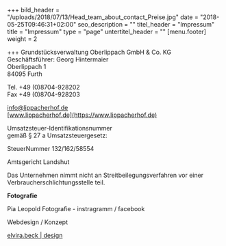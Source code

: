 +++
bild_header = "/uploads/2018/07/13/Head_team_about_contact_Preise.jpg"
date = "2018-05-25T09:46:31+02:00"
seo_description = ""
titel_header = "Impressum"
title = "Impressum"
type = "page"
untertitel_header = ""
[menu.footer]
weight = 2

+++
Grundstücksverwaltung Oberlippach GmbH & Co. KG  
Geschäftsführer: Georg Hintermaier  
Oberlippach 1  
84095 Furth

Tel. +49 (0)8704-928202  
Fax +49 (0)8704-928203

[info@lippacherhof.de](mailto:info@lippacherhof.de)  
[www.lippacherhof.de](https://www.lippacherhof.de)

Umsatzsteuer-Identifikationsnummer  
gemäß § 27 a Umsatzsteuergesetz:

SteuerNummer 132/162/58554

Amtsgericht Landshut

Das Unternehmen nimmt nicht an Streitbeilegungsverfahren vor einer Verbraucherschlichtungsstelle teil.

**Fotografie**

Pia Leopold Fotografie - instragramm / facebook

Webdesign / Konzept

[elvira.beck | design](http://elvirabeck-design.de)